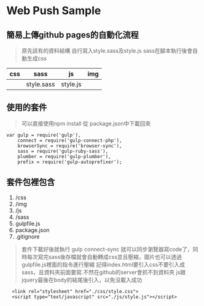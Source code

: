 # Web Push Sample
##  簡易上傳github pages的自動化流程


> 原先該有的資料結構
> 自行寫入style.sass及style.js
> sass在腳本執行後會自動生成css

| css | sass | js |img |
| -------- | -------- | -------- |-------- |
|      | style.sass    | style.js    |    |

## 使用的套件
> 可以直接使用npm install 從 package.json中下載回來
```
var gulp = require('gulp'),
    connect = require('gulp-connect-php'),
    browserSync = require('browser-sync'),
    sass = require('gulp-ruby-sass'),
    plumber = require('gulp-plumber'),
    prefix = require('gulp-autoprefixer');
```
## 套件包裡包含
1. /css
2. /img
3. /js
4. /sass
5. gulpfile.js
6. package.json
7. .gitignore

> 套件下載好後就執行 gulp connect-sync 就可以同步瀏覽器寫code了，同時每次寫完sass後存檔就會自動轉成css並且壓縮，圖片也可以透過gulpfile.js裡面的指令進行壓縮
> 記得index.html要引入css不要引入成sass，且資料夾前面要寫.不然在github的server會抓不到資料夾
> js跟jquery最後在body的結尾後引入，以免沒載入成功
```
  <link rel="stylesheet" href="./css/style.css">
  <script type="text/javascript" src="./js/style.js"></script>
```
